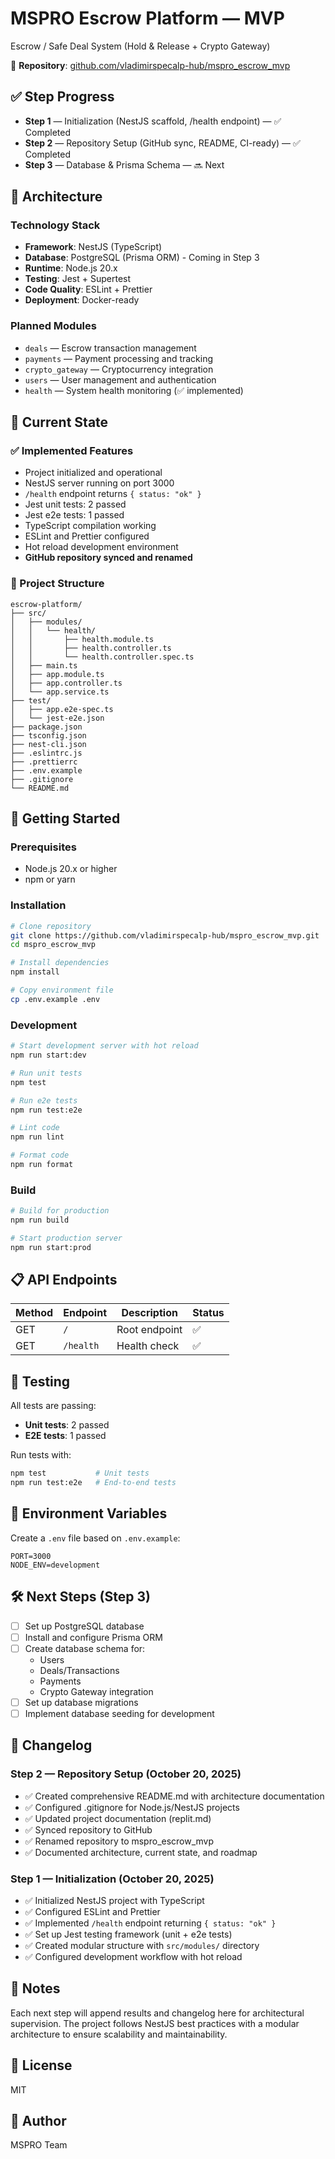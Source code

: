 # MSPRO Escrow Platform — MVP
Escrow / Safe Deal System (Hold & Release + Crypto Gateway)

🔗 **Repository**: [github.com/vladimirspecalp-hub/mspro_escrow_mvp](https://github.com/vladimirspecalp-hub/mspro_escrow_mvp)

## ✅ Step Progress
- **Step 1** — Initialization (NestJS scaffold, /health endpoint) — ✅ Completed
- **Step 2** — Repository Setup (GitHub sync, README, CI-ready) — ✅ Completed
- **Step 3** — Database & Prisma Schema — 🔜 Next

## 🧠 Architecture

### Technology Stack
- **Framework**: NestJS (TypeScript)
- **Database**: PostgreSQL (Prisma ORM) - Coming in Step 3
- **Runtime**: Node.js 20.x
- **Testing**: Jest + Supertest
- **Code Quality**: ESLint + Prettier
- **Deployment**: Docker-ready

### Planned Modules
- `deals` — Escrow transaction management
- `payments` — Payment processing and tracking
- `crypto_gateway` — Cryptocurrency integration
- `users` — User management and authentication
- `health` — System health monitoring (✅ implemented)

## 🧩 Current State

### ✅ Implemented Features
- Project initialized and operational
- NestJS server running on port 3000
- `/health` endpoint returns `{ status: "ok" }`
- Jest unit tests: 2 passed
- Jest e2e tests: 1 passed
- TypeScript compilation working
- ESLint and Prettier configured
- Hot reload development environment
- **GitHub repository synced and renamed**

### 📁 Project Structure
```
escrow-platform/
├── src/
│   ├── modules/
│   │   └── health/
│   │       ├── health.module.ts
│   │       ├── health.controller.ts
│   │       └── health.controller.spec.ts
│   ├── main.ts
│   ├── app.module.ts
│   ├── app.controller.ts
│   └── app.service.ts
├── test/
│   ├── app.e2e-spec.ts
│   └── jest-e2e.json
├── package.json
├── tsconfig.json
├── nest-cli.json
├── .eslintrc.js
├── .prettierrc
├── .env.example
├── .gitignore
└── README.md
```

## 🚀 Getting Started

### Prerequisites
- Node.js 20.x or higher
- npm or yarn

### Installation
```bash
# Clone repository
git clone https://github.com/vladimirspecalp-hub/mspro_escrow_mvp.git
cd mspro_escrow_mvp

# Install dependencies
npm install

# Copy environment file
cp .env.example .env
```

### Development
```bash
# Start development server with hot reload
npm run start:dev

# Run unit tests
npm test

# Run e2e tests
npm run test:e2e

# Lint code
npm run lint

# Format code
npm run format
```

### Build
```bash
# Build for production
npm run build

# Start production server
npm run start:prod
```

## 📋 API Endpoints

| Method | Endpoint | Description | Status |
|--------|----------|-------------|--------|
| GET | `/` | Root endpoint | ✅ |
| GET | `/health` | Health check | ✅ |

## 🧪 Testing

All tests are passing:
- **Unit tests**: 2 passed
- **E2E tests**: 1 passed

Run tests with:
```bash
npm test           # Unit tests
npm run test:e2e   # End-to-end tests
```

## 📝 Environment Variables

Create a `.env` file based on `.env.example`:

```env
PORT=3000
NODE_ENV=development
```

## 🛠️ Next Steps (Step 3)

- [ ] Set up PostgreSQL database
- [ ] Install and configure Prisma ORM
- [ ] Create database schema for:
  - Users
  - Deals/Transactions
  - Payments
  - Crypto Gateway integration
- [ ] Set up database migrations
- [ ] Implement database seeding for development

## 📄 Changelog

### Step 2 — Repository Setup (October 20, 2025)
- ✅ Created comprehensive README.md with architecture documentation
- ✅ Configured .gitignore for Node.js/NestJS projects
- ✅ Updated project documentation (replit.md)
- ✅ Synced repository to GitHub
- ✅ Renamed repository to mspro_escrow_mvp
- ✅ Documented architecture, current state, and roadmap

### Step 1 — Initialization (October 20, 2025)
- ✅ Initialized NestJS project with TypeScript
- ✅ Configured ESLint and Prettier
- ✅ Implemented `/health` endpoint returning `{ status: "ok" }`
- ✅ Set up Jest testing framework (unit + e2e tests)
- ✅ Created modular structure with `src/modules/` directory
- ✅ Configured development workflow with hot reload

## 📄 Notes

Each next step will append results and changelog here for architectural supervision.
The project follows NestJS best practices with a modular architecture to ensure scalability and maintainability.

## 📜 License

MIT

## 👤 Author

MSPRO Team
